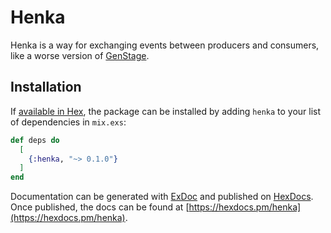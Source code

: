 # Henka

Henka is a way for exchanging events between producers and consumers, like a worse version of [GenStage](https://github.com/elixir-lang/gen_stage).

## Installation

If [available in Hex](https://hex.pm/docs/publish), the package can be installed
by adding `henka` to your list of dependencies in `mix.exs`:

```elixir
def deps do
  [
    {:henka, "~> 0.1.0"}
  ]
end
```

Documentation can be generated with [ExDoc](https://github.com/elixir-lang/ex_doc)
and published on [HexDocs](https://hexdocs.pm). Once published, the docs can
be found at [https://hexdocs.pm/henka](https://hexdocs.pm/henka).

